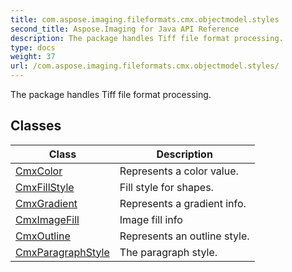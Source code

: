 ```yaml
---
title: com.aspose.imaging.fileformats.cmx.objectmodel.styles
second_title: Aspose.Imaging for Java API Reference
description: The package handles Tiff file format processing.
type: docs
weight: 37
url: /com.aspose.imaging.fileformats.cmx.objectmodel.styles/
---
```


The package handles Tiff file format processing.


## Classes

| Class | Description |
| --- | --- |
| [CmxColor](../com.aspose.imaging.fileformats.cmx.objectmodel.styles/cmxcolor) | Represents a color value. |
| [CmxFillStyle](../com.aspose.imaging.fileformats.cmx.objectmodel.styles/cmxfillstyle) | Fill style for shapes. |
| [CmxGradient](../com.aspose.imaging.fileformats.cmx.objectmodel.styles/cmxgradient) | Represents a gradient info. |
| [CmxImageFill](../com.aspose.imaging.fileformats.cmx.objectmodel.styles/cmximagefill) | Image fill info |
| [CmxOutline](../com.aspose.imaging.fileformats.cmx.objectmodel.styles/cmxoutline) | Represents an outline style. |
| [CmxParagraphStyle](../com.aspose.imaging.fileformats.cmx.objectmodel.styles/cmxparagraphstyle) | The paragraph style. |
